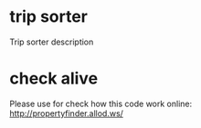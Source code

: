# trip sorter
Trip sorter description

# check alive
Please use for check how this code work online:<br/>
http://propertyfinder.allod.ws/
